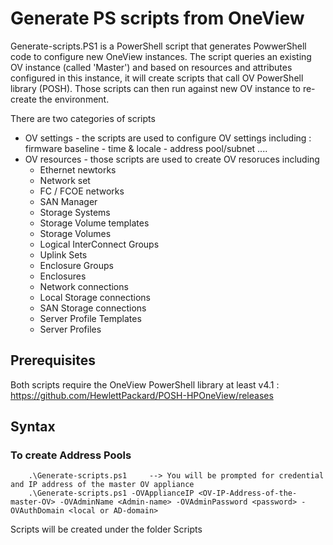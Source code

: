 # Generate PS scripts from OneView

Generate-scripts.PS1 is a PowerShell script that generates PowwerShell code to configure new OneView instances. The script queries an existing OV instance (called 'Master') and based on resources and attributes configured in this instance, it will create scripts that call OV PowerShell library (POSH). Those scripts can then run against new OV instance to re-create the environment. 

There are two categories of scripts
   * OV settings - the scripts are used to configure OV settings including : firmware baseline - time & locale - address pool/subnet ....
   * OV resources - those scripts are used to create OV resoruces including
        * Ethernet newtorks
        * Network set
        * FC / FCOE networks
        * SAN Manager
        * Storage Systems
        * Storage Volume templates
        * Storage Volumes
        * Logical InterConnect Groups
        * Uplink Sets
        * Enclosure Groups
        * Enclosures
        * Network connections
        * Local Storage connections
        * SAN Storage connections
        * Server Profile Templates
        * Server Profiles


## Prerequisites
Both scripts require the OneView PowerShell library at least v4.1 : https://github.com/HewlettPackard/POSH-HPOneView/releases


## Syntax

### To create Address Pools

```
    .\Generate-scripts.ps1     --> You will be prompted for credential and IP address of the master OV appliance
    .\Generate-scripts.ps1 -OVApplianceIP <OV-IP-Address-of-the-master-OV> -OVAdminName <Admin-name> -OVAdminPassword <password> -OVAuthDomain <local or AD-domain>

```
Scripts will be created under the folder Scripts